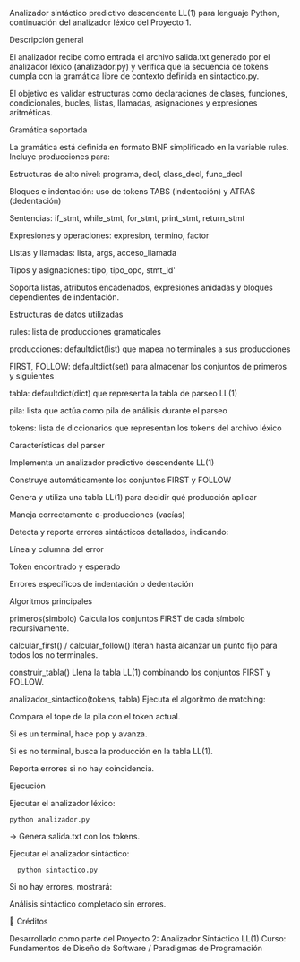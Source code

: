 
  
Analizador sintáctico predictivo descendente LL(1) para lenguaje Python, continuación del analizador léxico del Proyecto 1.

 Descripción general

El analizador recibe como entrada el archivo salida.txt generado por el analizador léxico (analizador.py) y verifica que la secuencia de tokens cumpla con la gramática libre de contexto definida en sintactico.py.

El objetivo es validar estructuras como declaraciones de clases, funciones, condicionales, bucles, listas, llamadas, asignaciones y expresiones aritméticas.

 Gramática soportada

La gramática está definida en formato BNF simplificado en la variable rules.
Incluye producciones para:

Estructuras de alto nivel: programa, decl, class_decl, func_decl

Bloques e indentación: uso de tokens TABS (indentación) y ATRAS (dedentación)

Sentencias: if_stmt, while_stmt, for_stmt, print_stmt, return_stmt

Expresiones y operaciones: expresion, termino, factor

Listas y llamadas: lista, args, acceso_llamada

Tipos y asignaciones: tipo, tipo_opc, stmt_id'

Soporta listas, atributos encadenados, expresiones anidadas y bloques dependientes de indentación.

 Estructuras de datos utilizadas

rules: lista de producciones gramaticales

producciones: defaultdict(list) que mapea no terminales a sus producciones

FIRST, FOLLOW: defaultdict(set) para almacenar los conjuntos de primeros y siguientes

tabla: defaultdict(dict) que representa la tabla de parseo LL(1)

pila: lista que actúa como pila de análisis durante el parseo

tokens: lista de diccionarios que representan los tokens del archivo léxico

 Características del parser

Implementa un analizador predictivo descendente LL(1)

Construye automáticamente los conjuntos FIRST y FOLLOW

Genera y utiliza una tabla LL(1) para decidir qué producción aplicar

Maneja correctamente ε-producciones (vacías)

Detecta y reporta errores sintácticos detallados, indicando:

Línea y columna del error

Token encontrado y esperado

Errores específicos de indentación o dedentación

 Algoritmos principales

primeros(simbolo)
Calcula los conjuntos FIRST de cada símbolo recursivamente.

calcular_first() / calcular_follow()
Iteran hasta alcanzar un punto fijo para todos los no terminales.

construir_tabla()
Llena la tabla LL(1) combinando los conjuntos FIRST y FOLLOW.

analizador_sintactico(tokens, tabla)
Ejecuta el algoritmo de matching:

Compara el tope de la pila con el token actual.

Si es un terminal, hace pop y avanza.

Si es no terminal, busca la producción en la tabla LL(1).

Reporta errores si no hay coincidencia.

 Ejecución

Ejecutar el analizador léxico:

    python analizador.py


→ Genera salida.txt con los tokens.

Ejecutar el analizador sintáctico:

      python sintactico.py


Si no hay errores, mostrará:

 Análisis sintáctico completado sin errores.

📄 Créditos

Desarrollado como parte del Proyecto 2: Analizador Sintáctico LL(1)
Curso: Fundamentos de Diseño de Software / Paradigmas de Programación
